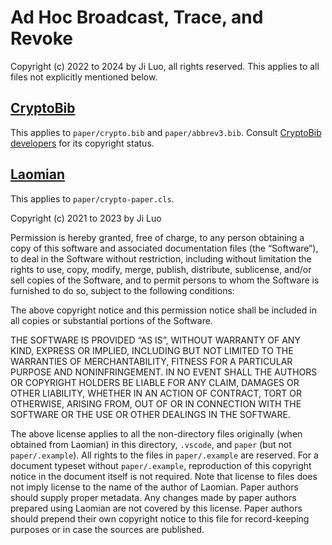 # Ad Hoc Broadcast, Trace, and Revoke

Copyright (c) 2022 to 2024 by Ji Luo, all rights reserved. This applies to all files not explicitly mentioned below.

## [CryptoBib](https://github.com/cryptobib/export)

This applies to `paper/crypto.bib` and `paper/abbrev3.bib`. Consult [CryptoBib developers](https://github.com/cryptobib) for its copyright status.

## [Laomian](https://github.com/GeeLaw/laomian)

This applies to `paper/crypto-paper.cls`.

Copyright (c) 2021 to 2023 by Ji Luo

Permission is hereby granted, free of charge, to any person obtaining a copy of this software and associated documentation files (the “Software”), to deal in the Software without restriction, including without limitation the rights to use, copy, modify, merge, publish, distribute, sublicense, and/or sell copies of the Software, and to permit persons to whom the Software is furnished to do so, subject to the following conditions:

The above copyright notice and this permission notice shall be included in all copies or substantial portions of the Software.

THE SOFTWARE IS PROVIDED “AS IS”, WITHOUT WARRANTY OF ANY KIND, EXPRESS OR IMPLIED, INCLUDING BUT NOT LIMITED TO THE WARRANTIES OF MERCHANTABILITY, FITNESS FOR A PARTICULAR PURPOSE AND NONINFRINGEMENT. IN NO EVENT SHALL THE AUTHORS OR COPYRIGHT HOLDERS BE LIABLE FOR ANY CLAIM, DAMAGES OR OTHER LIABILITY, WHETHER IN AN ACTION OF CONTRACT, TORT OR OTHERWISE, ARISING FROM, OUT OF OR IN CONNECTION WITH THE SOFTWARE OR THE USE OR OTHER DEALINGS IN THE SOFTWARE.

The above license applies to all the non-directory files originally (when obtained from Laomian) in this directory, `.vscode`, and `paper` (but not `paper/.example`). All rights to the files in `paper/.example` are reserved. For a document typeset without `paper/.example`, reproduction of this copyright notice in the document itself is not required. Note that license to files does not imply license to the name of the author of Laomian. Paper authors should supply proper metadata. Any changes made by paper authors prepared using Laomian are not covered by this license. Paper authors should prepend their own copyright notice to this file for record-keeping purposes or in case the sources are published.

